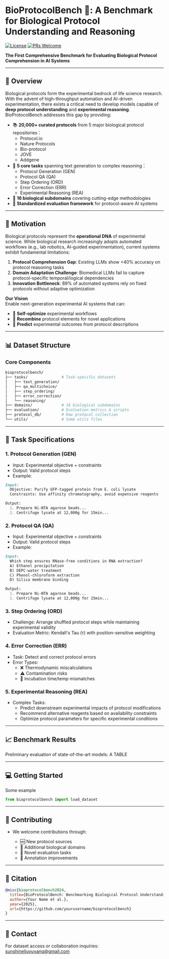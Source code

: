 # BioProtocolBench 🧪: A Benchmark for Biological Protocol Understanding and Reasoning

[![License](https://img.shields.io/badge/License-Apache_2.0-blue.svg)](https://opensource.org/licenses/Apache-2.0)
[![PRs Welcome](https://img.shields.io/badge/PRs-welcome-brightgreen.svg)](https://github.com/yourusername/bioprotocolbench/pulls)

**The First Comprehensive Benchmark for Evaluating Biological Protocol Comprehension in AI Systems**

---

## 🌟 Overview
Biological protocols form the experimental bedrock of life science research. With the advent of high-throughput automation and AI-driven experimentation, there exists a critical need to develop models capable of **deep protocol understanding** and **experimental reasoning**. BioProtocolBench addresses this gap by providing:
- 📚 **20,000+ curated protocols** from 5 major biological protocol repositories：
  - Protocol.io
  - Nature Protocols
  - Bio-protocol
  - JOVE
  - Addgene
- 🎯 **5 core tasks** spanning text generation to complex reasoning：
  - Protocol Generation (GEN)
  - Protocol QA (QA)
  - Step Ordering (ORD)
  - Error Correction (ERR)
  - Experimental Reasoning (REA)
- 🧬 **16 biological subdomains** covering cutting-edge methodologies
- 🔬 **Standardized evaluation framework** for protocol-aware AI systems
  
---

## 🚀 Motivation
Biological protocols represent the **operational DNA** of experimental science. While biological research increasingly adopts automated workflows (e.g., lab robotics, AI-guided experimentation), current systems exhibit fundamental limitations:
1. **Protocol Comprehension Gap**: Existing LLMs show <40% accuracy on protocol reasoning tasks
2. **Domain Adaptation Challenge**: Biomedical LLMs fail to capture protocol-specific temporal/logical dependencies
3. **Innovation Bottleneck**: 89% of automated systems rely on fixed protocols without adaptive optimization

**Our Vision**  
Enable next-generation experimental AI systems that can:
- 🔄 **Self-optimize** experimental workflows
- 🧩 **Recombine** protocol elements for novel applications
- 🔮 **Predict** experimental outcomes from protocol descriptions

---

## 📊 Dataset Structure
### Core Components
```bash
bioprotocolbench/
├── tasks/               # Task-specific datasets
│   ├── text_generation/
│   ├── qa_multichoice/
│   ├── step_ordering/
│   ├── error_correction/
│   └── reasoning/
├── domains/             # 16 biological subdomains
├── evaluation/          # Evaluation metrics & scripts
├── protocol_db/         # Raw protocol collection
└── utils/               # Some utils files
```

---

## 🧩 Task Specifications
### 1. Protocol Generation (GEN)
- Input: Experimental objective + constraints
- Output: Valid protocol steps
- Example:
```markdown
Input: 
  Objective: Purify GFP-tagged protein from E. coli lysate
  Constraints: Use affinity chromatography, avoid expensive reagents

Output:
  1. Prepare Ni-NTA agarose beads...
  2. Centrifuge lysate at 12,000g for 15min...
```

### 2. Protocol QA (QA)
- Input: Experimental objective + constraints
- Output: Valid protocol steps
- Example:
```markdown
Input: 
  Which step ensures RNase-free conditions in RNA extraction?
  A) Ethanol precipitation  
  B) DEPC-water treatment  
  C) Phenol-chloroform extraction  
  D) Silica membrane binding

Output:
  1. Prepare Ni-NTA agarose beads...
  2. Centrifuge lysate at 12,000g for 15min...
```

### 3. Step Ordering (ORD)
- Challenge: Arrange shuffled protocol steps while maintaining experimental validity
- Evaluation Metric: Kendall's Tau (τ) with position-sensitive weighting


### 4. Error Correction (ERR)
- Task: Detect and correct protocol errors
- Error Types:
  - ❌ Thermodynamic miscalculations
  - ⚠️ Contamination risks
  - 🔀 Incubation time/temp mismatches

### 5. Experimental Reasoning (REA)
- Complex Tasks:
  - Predict downstream experimental impacts of protocol modifications
  - Recommend alternative reagents based on availability constraints
  - Optimize protocol parameters for specific experimental conditions

---

## 📈 Benchmark Results
Preliminary evaluation of state-of-the-art models:
A TABLE

---

## 💻 Getting Started
Some example
```python
from bioprotocolbench import load_dataset

```

---

## 🤝 Contributing
- We welcome contributions through:

  - 🆕 New protocol sources
  - 🧪 Additional biological domains
  - 🧠 Novel evaluation tasks
  - 📝 Annotation improvements

---

## 📜 Citation
```bibtex
@misc{bioprotocolbench2024,
  title={BioProtocolBench: Benchmarking Biological Protocol Understanding in AI Systems},
  author={Your Name et al.},
  year={2025},
  url={https://github.com/yourusername/bioprotocolbench}
}
```

---

## 📧 Contact
For dataset access or collaboration inquiries:
sunshineliuyuyang@gmail.com



